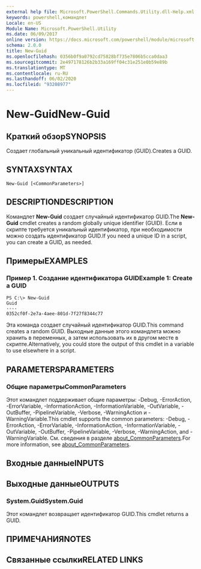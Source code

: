 ```yaml
---
external help file: Microsoft.PowerShell.Commands.Utility.dll-Help.xml
keywords: powershell,командлет
Locale: en-US
Module Name: Microsoft.PowerShell.Utility
ms.date: 06/09/2017
online version: https://docs.microsoft.com/powershell/module/microsoft.powershell.utility/new-guid?view=powershell-7&WT.mc_id=ps-gethelp
schema: 2.0.0
title: New-Guid
ms.openlocfilehash: 0356b0f9a0792cd75828bf735e7806b5cca0daa3
ms.sourcegitcommit: 2e497178126b2b33a169ff04c31e251e0b59e89b
ms.translationtype: MT
ms.contentlocale: ru-RU
ms.lasthandoff: 06/02/2020
ms.locfileid: "93208977"
---
```

# <span data-ttu-id="120d4-103">New-Guid</span><span class="sxs-lookup"><span data-stu-id="120d4-103">New-Guid</span></span>

## <span data-ttu-id="120d4-104">Краткий обзор</span><span class="sxs-lookup"><span data-stu-id="120d4-104">SYNOPSIS</span></span>
<span data-ttu-id="120d4-105">Создает глобальный уникальный идентификатор (GUID).</span><span class="sxs-lookup"><span data-stu-id="120d4-105">Creates a GUID.</span></span>

## <span data-ttu-id="120d4-106">SYNTAX</span><span class="sxs-lookup"><span data-stu-id="120d4-106">SYNTAX</span></span>

```
New-Guid [<CommonParameters>]
```

## <span data-ttu-id="120d4-107">DESCRIPTION</span><span class="sxs-lookup"><span data-stu-id="120d4-107">DESCRIPTION</span></span>

<span data-ttu-id="120d4-108">Командлет **New-Guid** создает случайный идентификатор GUID.</span><span class="sxs-lookup"><span data-stu-id="120d4-108">The **New-Guid** cmdlet creates a random globally unique identifier (GUID).</span></span>
<span data-ttu-id="120d4-109">Если в скрипте требуется уникальный идентификатор, при необходимости можно создать идентификатор GUID.</span><span class="sxs-lookup"><span data-stu-id="120d4-109">If you need a unique ID in a script, you can create a GUID, as needed.</span></span>

## <span data-ttu-id="120d4-110">Примеры</span><span class="sxs-lookup"><span data-stu-id="120d4-110">EXAMPLES</span></span>

### <span data-ttu-id="120d4-111">Пример 1. Создание идентификатора GUID</span><span class="sxs-lookup"><span data-stu-id="120d4-111">Example 1: Create a GUID</span></span>

```
PS C:\> New-Guid
Guid
----
0352cf0f-2e7a-4aee-801d-7f27f8344c77
```

<span data-ttu-id="120d4-112">Эта команда создает случайный идентификатор GUID.</span><span class="sxs-lookup"><span data-stu-id="120d4-112">This command creates a random GUID.</span></span>
<span data-ttu-id="120d4-113">Выходные данные этого командлета можно хранить в переменных, а затем использовать их в другом месте в скрипте.</span><span class="sxs-lookup"><span data-stu-id="120d4-113">Alternatively, you could store the output of this cmdlet in a variable to use elsewhere in a script.</span></span>

## <span data-ttu-id="120d4-114">PARAMETERS</span><span class="sxs-lookup"><span data-stu-id="120d4-114">PARAMETERS</span></span>

### <span data-ttu-id="120d4-115">Общие параметры</span><span class="sxs-lookup"><span data-stu-id="120d4-115">CommonParameters</span></span>

<span data-ttu-id="120d4-116">Этот командлет поддерживает общие параметры: -Debug, -ErrorAction, -ErrorVariable, -InformationAction, -InformationVariable, -OutVariable, -OutBuffer, -PipelineVariable, -Verbose, -WarningAction и -WarningVariable.</span><span class="sxs-lookup"><span data-stu-id="120d4-116">This cmdlet supports the common parameters: -Debug, -ErrorAction, -ErrorVariable, -InformationAction, -InformationVariable, -OutVariable, -OutBuffer, -PipelineVariable, -Verbose, -WarningAction, and -WarningVariable.</span></span> <span data-ttu-id="120d4-117">См. сведения в разделе [about_CommonParameters](https://go.microsoft.com/fwlink/?LinkID=113216).</span><span class="sxs-lookup"><span data-stu-id="120d4-117">For more information, see [about_CommonParameters](https://go.microsoft.com/fwlink/?LinkID=113216).</span></span>

## <span data-ttu-id="120d4-118">Входные данные</span><span class="sxs-lookup"><span data-stu-id="120d4-118">INPUTS</span></span>

## <span data-ttu-id="120d4-119">Выходные данные</span><span class="sxs-lookup"><span data-stu-id="120d4-119">OUTPUTS</span></span>

### <span data-ttu-id="120d4-120">System.Guid</span><span class="sxs-lookup"><span data-stu-id="120d4-120">System.Guid</span></span>

<span data-ttu-id="120d4-121">Этот командлет возвращает идентификатор GUID.</span><span class="sxs-lookup"><span data-stu-id="120d4-121">This cmdlet returns a GUID.</span></span>

## <span data-ttu-id="120d4-122">ПРИМЕЧАНИЯ</span><span class="sxs-lookup"><span data-stu-id="120d4-122">NOTES</span></span>

## <span data-ttu-id="120d4-123">Связанные ссылки</span><span class="sxs-lookup"><span data-stu-id="120d4-123">RELATED LINKS</span></span>
